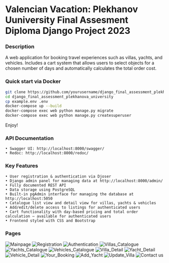 # Valencian Vacation: Plekhanov Uuniversity Final Assesment Diploma Django Project 2023

### Description
A web application for booking travel experiences such as villas, yachts, and vehicles. Includes a cart system that allows users to select objects for a chosen number of days and automatically calculates the total order cost.

### Quick start via Docker
```bash
git clone https://github.com/yourusername/django_final_assessment_plekhanova_university.git
cd django_final_assessment_plekhanova_university
cp example.env .env
docker-compose up --build
docker-compose exec web python manage.py migrate
docker-compose exec web python manage.py createsuperuser
```
Enjoy!

### API Documentation
    • Swagger UI: http://localhost:8000/swagger/
    • Redoc: http://localhost:8000/redoc/

### Key Features
    • User registration & authentication via Djoser
    • Django admin panel for managing data at http://localhost:8000/admin/
    • Fully documented REST API
    • Data storage using PostgreSQL
    • Built-in pgAdmin interface for managing the database at http://localhost:5050
    • Catalogue list view and detail view for villas, yachts & vehicles
    • Add/edit/delete access to listings for authenticated users
    • Cart functionality with day-based pricing and total order calculation — available for authenticated users
    • Frontend styled with CSS and Bootstrap

### Pages
![Mainpage](assets/mainpage1.png)
![Registration](assets/registration.png)
![Authentication](assets/auth.png)
![Villas_Catalogue](assets/villas.png)
![Yachts_Catalogue](assets/yachts.png)
![Vehicles_Catalogue](assets/vehicles.png)
![Villa_Detail](assets/villa_detail.png)
![Yacht_Detail](assets/yacht_detail.png)
![Vehicle_Detail](assets/vehicle_detail.png)
![Your_Booking](assets/booking.png)
![Add_Yacht](assets/yacht_add.png)
![Update_Villa](assets/villa_update.png)
![Contact us](assets/contact_us.png)
